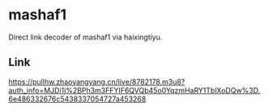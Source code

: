 # mashaf1
Direct link decoder of mashaf1 via haixingtiyu.
## Link
https://pullhw.zhaoyangyang.cn/live/8782178.m3u8?auth_info=MJDi1j%2BPh3m3FFYIF6QVQb45o0YqzmHaRY1TblXoDQw%3D.6e486332676c5438337054727a453268

